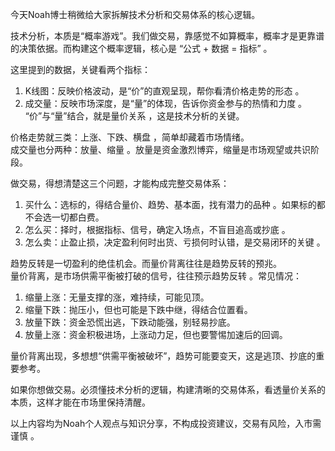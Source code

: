 今天Noah博士稍微给大家拆解技术分析和交易体系的核心逻辑。 

技术分析，本质是“概率游戏”。我们做交易，靠感觉不如算概率，概率才是更靠谱的决策依据。而构建这个概率逻辑，核心是 “公式 + 数据 = 指标” 。  

这里提到的数据，关键看两个指标：  
1. K线图：反映价格波动，是“价”的直观呈现，帮你看清价格走势的形态 。  
2. 成交量：反映市场深度，是“量”的体现，告诉你资金参与的热情和力度 。 
“价”与“量”结合，就是量价关系 ，这是技术分析的关键。  

价格走势就三类：上涨、下跌、横盘 ，简单却藏着市场情绪。  
成交量也分两种：放量、缩量 。放量是资金激烈博弈，缩量是市场观望或共识阶段。  

做交易，得想清楚这三个问题，才能构成完整交易体系：  
1. 买什么：选标的，得结合量价、趋势、基本面，找有潜力的品种 。如果标的都不会选一切都白费。  
2. 怎么买：择时，根据指标、信号，确定入场点，不盲目追高或抄底 。  
3. 怎么卖：止盈止损，决定盈利何时出货、亏损何时认错，是交易闭环的关键 。  

趋势反转是一切盈利的绝佳机会。而量价背离往往是趋势反转的预兆。  
量价背离，是市场供需平衡被打破的信号，往往预示趋势反转 。常见情况：  
1. 缩量上涨：无量支撑的涨，难持续，可能见顶。  
2. 缩量下跌：抛压小，但也可能是下跌中继，得结合位置看。  
3. 放量下跌：资金恐慌出逃，下跌动能强，别轻易抄底。  
4. 放量上涨：资金积极进场，上涨动力足，但也要警惕加速后的回调。  

量价背离出现，多想想“供需平衡被破坏”，趋势可能要变天，这是逃顶、抄底的重要参考。  

如果你想做交易。必须懂技术分析的逻辑，构建清晰的交易体系，看透量价关系的本质，这样才能在市场里保持清醒。 

以上内容均为Noah个人观点与知识分享，不构成投资建议，交易有风险，入市需谨慎 。 
